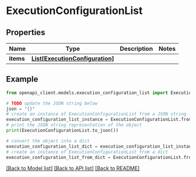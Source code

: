 # ExecutionConfigurationList


## Properties

Name | Type | Description | Notes
------------ | ------------- | ------------- | -------------
**items** | [**List[ExecutionConfiguration]**](ExecutionConfiguration.md) |  | 

## Example

```python
from openapi_client.models.execution_configuration_list import ExecutionConfigurationList

# TODO update the JSON string below
json = "{}"
# create an instance of ExecutionConfigurationList from a JSON string
execution_configuration_list_instance = ExecutionConfigurationList.from_json(json)
# print the JSON string representation of the object
print(ExecutionConfigurationList.to_json())

# convert the object into a dict
execution_configuration_list_dict = execution_configuration_list_instance.to_dict()
# create an instance of ExecutionConfigurationList from a dict
execution_configuration_list_from_dict = ExecutionConfigurationList.from_dict(execution_configuration_list_dict)
```
[[Back to Model list]](../README.md#documentation-for-models) [[Back to API list]](../README.md#documentation-for-api-endpoints) [[Back to README]](../README.md)


